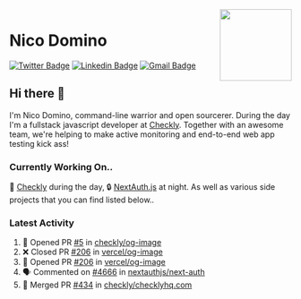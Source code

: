 <img align="right" src="https://imgur.com/46Xmagk.png" width="128" />

# Nico Domino

[![Twitter Badge](https://img.shields.io/badge/-@ndom91-1ca0f1?style=flat-square&labelColor=1ca0f1&logo=twitter&logoColor=white&link=https://twitter.com/ndom91)](https://twitter.com/ndom91) [![Linkedin Badge](https://img.shields.io/badge/-ndom91-blue?style=flat-square&logo=Linkedin&logoColor=white&link=https://www.linkedin.com/in/ndom91/)](https://www.linkedin.com/in/ndom91/) [![Gmail Badge](https://img.shields.io/badge/-yo@ndo.dev-c14438?style=flat-square&logo=mail.ru&logoColor=white&link=mailto:yo@ndo.dev)](mailto:yo@ndo.dev)

## Hi there 👋

I'm Nico Domino, command-line warrior and open sourcerer. During the day I'm a fullstack javascript developer at [Checkly](https://checklyhq.com). Together with an awesome team, we're helping to make active monitoring and end-to-end web app testing kick ass!

### Currently Working On..

🦝 [Checkly](https://checklyhq.com) during the day, 🔒 [NextAuth.js](https://github.com/nextauthjs/next-auth) at night. As well as various side projects that you can find listed below..

<!--START_SECTION_PROFILE_VIEWS:readme-info-->
<!--END_SECTION_PROFILE_VIEWS:readme-info-->

<!--START_SECTION_DAILY_COMMIT:readme-info-->
<!--END_SECTION_DAILY_COMMIT:readme-info-->

<!--START_SECTION_WEEKLY_COMMIT:readme-info-->
<!--END_SECTION_WEEKLY_COMMIT:readme-info-->

### Latest Activity

<!--START_SECTION:activity-->
1. 💪 Opened PR [#5](https://github.com/checkly/og-image/pull/5) in [checkly/og-image](https://github.com/checkly/og-image)
2. ❌ Closed PR [#206](https://github.com/vercel/og-image/pull/206) in [vercel/og-image](https://github.com/vercel/og-image)
3. 💪 Opened PR [#206](https://github.com/vercel/og-image/pull/206) in [vercel/og-image](https://github.com/vercel/og-image)
4. 🗣 Commented on [#4666](https://github.com/nextauthjs/next-auth/issues/4666) in [nextauthjs/next-auth](https://github.com/nextauthjs/next-auth)
5. 🎉 Merged PR [#434](https://github.com/checkly/checklyhq.com/pull/434) in [checkly/checklyhq.com](https://github.com/checkly/checklyhq.com)
<!--END_SECTION:activity-->
